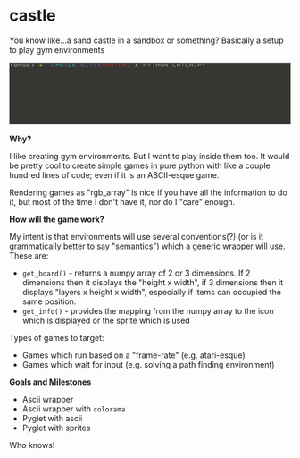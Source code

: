 # castle
You know like...a sand castle in a sandbox or something? Basically a setup to play gym environments

![Castle Example](castle.gif)


**Why?**

I like creating gym environments. But I want to play inside them too. It would be pretty cool
to create simple games in pure python with like a couple hundred lines of code; even if it is
an ASCII-esque game.

Rendering games as "rgb_array" is nice if you have all the information to do it, but most of the time I don't have it,
nor do I "care" enough.

**How will the game work?**

My intent is that environments will use several conventions(?) (or is it grammatically better to say "semantics") which a generic wrapper will use. These are:

*  `get_board()` - returns a numpy array of 2 or 3 dimensions. If 2 dimensions then it displays the "height x width", if 3 dimensions then it displays "layers x height x width", especially if items can occupied the same position. 
*  `get_info()` - provides the mapping from the numpy array to the icon which is displayed or the sprite which is used

Types of games to target:

-  Games which run based on a "frame-rate" (e.g. atari-esque)
-  Games which wait for input (e.g. solving a path finding environment)

**Goals and Milestones**

*  Ascii wrapper
*  Ascii wrapper with `colorama`
*  Pyglet with ascii
*  Pyglet with sprites

Who knows!


